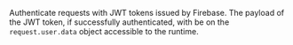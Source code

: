Authenticate requests with JWT tokens issued by Firebase. The payload of the JWT token, if successfully authenticated, with be on the `request.user.data` object accessible to the runtime.
